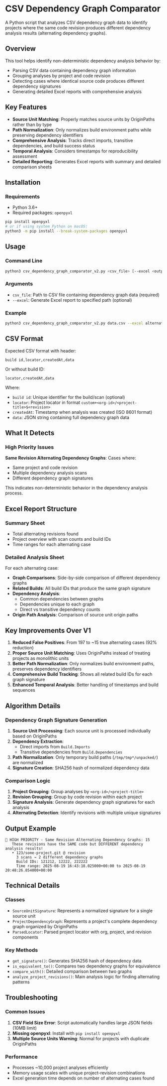 # CSV Dependency Graph Comparator

A Python script that analyzes CSV dependency graph data to identify projects where the same code revision produces different dependency analysis results (alternating dependency graphs).

## Overview

This tool helps identify non-deterministic dependency analysis behavior by:
- Parsing CSV data containing dependency graph information
- Grouping analyses by project and code revision
- Detecting cases where identical source code produces different dependency signatures
- Generating detailed Excel reports with comprehensive analysis

## Key Features

- **Source Unit Matching**: Properly matches source units by OriginPaths rather than by type
- **Path Normalization**: Only normalizes build environment paths while preserving dependency identifiers
- **Comprehensive Analysis**: Tracks direct imports, transitive dependencies, and build success status
- **Temporal Analysis**: Considers timestamps for reproducibility assessment
- **Detailed Reporting**: Generates Excel reports with summary and detailed comparison sheets

## Installation

### Requirements
- Python 3.6+
- Required packages: `openpyxl`

```bash
pip install openpyxl
# or if using system Python on macOS:
python3 -m pip install --break-system-packages openpyxl
```

## Usage

### Command Line
```bash
python3 csv_dependency_graph_comparator_v2.py <csv_file> [--excel <output_file>]
```

### Arguments
- `csv_file`: Path to CSV file containing dependency graph data (required)
- `--excel`: Generate Excel report to specified path (optional)

### Example
```bash
python3 csv_dependency_graph_comparator_v2.py data.csv --excel alternating_graphs.xlsx
```

## CSV Format

Expected CSV format with header:
```
build id,locator,createdAt,data
```

Or without build ID:
```
locator,createdAt,data
```

Where:
- `build id`: Unique identifier for the build/scan (optional)
- `locator`: Project locator in format `custom+<org-id>/<project-title>$<revision>`
- `createdAt`: Timestamp when analysis was created (ISO 8601 format)
- `data`: JSON string containing full dependency graph data

## What It Detects

### High Priority Issues
**Same Revision Alternating Dependency Graphs**: Cases where:
- Same project and code revision
- Multiple dependency analysis scans
- Different dependency graph signatures

This indicates non-deterministic behavior in the dependency analysis process.

## Excel Report Structure

### Summary Sheet
- Total alternating revisions found
- Project overview with scan counts and build IDs
- Time ranges for each alternating case

### Detailed Analysis Sheet
For each alternating case:
- **Graph Comparisons**: Side-by-side comparison of different dependency graphs
- **Related Builds**: All build IDs that produce the same graph signature
- **Dependency Analysis**: 
  - Common dependencies between graphs
  - Dependencies unique to each graph
  - Direct vs transitive dependency counts
- **Origin Path Analysis**: Comparison of source unit origin paths

## Key Improvements Over V1

1. **Reduced False Positives**: From 197 to ~15 true alternating cases (92% reduction)
2. **Proper Source Unit Matching**: Uses OriginPaths instead of treating projects as monolithic units
3. **Better Path Normalization**: Only normalizes build environment paths, preserves dependency identifiers
4. **Comprehensive Build Tracking**: Shows all related build IDs for each graph signature
5. **Enhanced Temporal Analysis**: Better handling of timestamps and build sequences

## Algorithm Details

### Dependency Graph Signature Generation
1. **Source Unit Processing**: Each source unit is processed individually based on OriginPaths
2. **Dependency Extraction**: 
   - Direct imports from `Build.Imports`
   - Transitive dependencies from `Build.Dependencies`
3. **Path Normalization**: Only temporary build paths (`/tmp/tmp*/unpacked/`) are normalized
4. **Signature Creation**: SHA256 hash of normalized dependency data

### Comparison Logic
1. **Project Grouping**: Group analyses by `<org-id>/<project-title>`
2. **Revision Grouping**: Group by code revision within each project
3. **Signature Analysis**: Generate dependency graph signatures for each analysis
4. **Alternating Detection**: Identify revisions with multiple unique signatures

## Output Example

```
🚨 HIGH PRIORITY - Same Revision Alternating Dependency Graphs: 15
   These revisions have the SAME code but DIFFERENT dependency analysis results!
   • 123/some-project.git @ revision
     3 scans → 2 different dependency graphs
     Build IDs: 121212, 12222, 222222
     Time range: 2025-08-19 16:43:18.025000+00:00 to 2025-08-19 20:48:26.854000+00:00
```

## Technical Details

### Classes
- `SourceUnitSignature`: Represents a normalized signature for a single source unit
- `ProjectDependencyGraph`: Represents a project's complete dependency graph organized by OriginPaths
- `ParsedLocator`: Parsed project locator with org, project, and revision components

### Key Methods
- `get_signature()`: Generates SHA256 hash of dependency data
- `is_equivalent_to()`: Compares two dependency graphs for equivalence
- `compare_with()`: Detailed comparison between two graphs
- `analyze_project_revisions()`: Main analysis logic for finding alternating patterns

## Troubleshooting

### Common Issues
1. **CSV Field Size Error**: Script automatically handles large JSON fields (10MB limit)
2. **Missing openpyxl**: Install with `pip install openpyxl`
3. **Multiple Source Units Warning**: Normal for projects with duplicate OriginPaths

### Performance
- Processes ~10,000 project analyses efficiently
- Memory usage scales with unique project-revision combinations
- Excel generation time depends on number of alternating cases found
